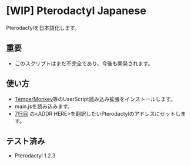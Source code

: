 # \[WIP\] Pterodactyl Japanese
Pterodactylを日本語化します。

## 重要
+ このスクリプトはまだ不完全であり、今後も開発されます。

## 使い方
+ [TemperMonkey](https://chrome.google.com/webstore/detail/tampermonkey/dhdgffkkebhmkfjojejmpbldmpobfkfo?hl=ja)等のUserScript読み込み拡張をインストールします。
+ main.jsを読み込みます。
+ [7行目](https://github.com/peyang-Celeron/Pterodactyl-Japanese/blob/main/main.js#L7) の\<ADDR HERE\>を翻訳したいPterodactylのアドレスにセットします。

## テスト済み
+ Pterodactyl 1.2.3
